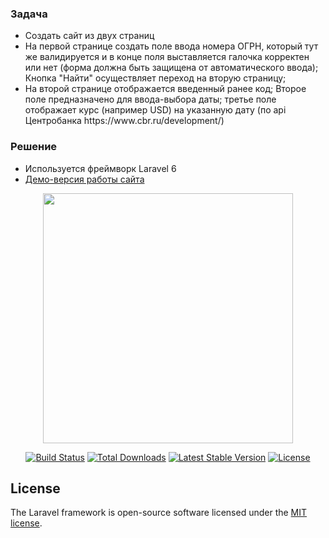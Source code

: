 <h3>Задача</h3>

<ul>
    <li>Создать сайт из двух страниц</li>
    <li>На первой странице создать поле ввода номера ОГРН, который тут же валидируется и в конце поля выставляется галочка корректен или нет (форма должна быть защищена от автоматического ввода); Кнопка "Найти" осуществляет переход на вторую страницу;</li>
    <li>На второй странице отображается введенный ранее код; Второе поле предназначено для ввода-выбора даты; третье поле отображает курс
(например USD) на указанную дату (по api Центробанка https://www.cbr.ru/development/)</li>
</ul>

<h3>Решение</h3>

<ul>
    <li>Используется фреймворк Laravel 6</li>
    <li><a href="https://test1.techvit.ru/" target="_blank">Демо-версия работы сайта</a></li>
</ul>

<p align="center"><img src="https://res.cloudinary.com/dtfbvvkyp/image/upload/v1566331377/laravel-logolockup-cmyk-red.svg" width="400"></p>

<p align="center">
<a href="https://travis-ci.org/laravel/framework"><img src="https://travis-ci.org/laravel/framework.svg" alt="Build Status"></a>
<a href="https://packagist.org/packages/laravel/framework"><img src="https://poser.pugx.org/laravel/framework/d/total.svg" alt="Total Downloads"></a>
<a href="https://packagist.org/packages/laravel/framework"><img src="https://poser.pugx.org/laravel/framework/v/stable.svg" alt="Latest Stable Version"></a>
<a href="https://packagist.org/packages/laravel/framework"><img src="https://poser.pugx.org/laravel/framework/license.svg" alt="License"></a>
</p>


## License

The Laravel framework is open-source software licensed under the [MIT license](https://opensource.org/licenses/MIT).
